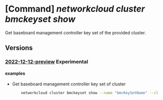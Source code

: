 # [Command] _networkcloud cluster bmckeyset show_

Get baseboard management controller key set of the provided cluster.

## Versions

### [2022-12-12-preview](/Resources/mgmt-plane/L3N1YnNjcmlwdGlvbnMve30vcmVzb3VyY2Vncm91cHMve30vcHJvdmlkZXJzL21pY3Jvc29mdC5uZXR3b3JrY2xvdWQvY2x1c3RlcnMve30vYm1ja2V5c2V0cy97fQ==/2022-12-12-preview.xml) **Experimental**

<!-- mgmt-plane /subscriptions/{}/resourcegroups/{}/providers/microsoft.networkcloud/clusters/{}/bmckeysets/{} 2022-12-12-preview -->

#### examples

- Get baseboard management controller key set of cluster
    ```bash
        networkcloud cluster bmckeyset show --name "bmcKeySetName" --cluster-name "clusterName" --resource-group "resourceGroupName"
    ```
